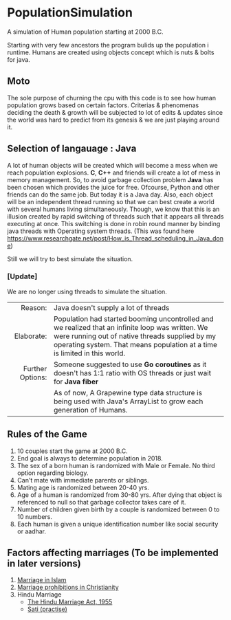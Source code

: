 # PopulationSimulation
A simulation of Human population starting at 2000 B.C.

Starting with very few ancestors the program bulids up the population i runtime.
Humans are created using objects concept which is nuts & bolts for java.

## Moto
The sole purpose of churning the cpu with this code is to see how human population grows based on certain factors.
Criterias & phenomenas deciding the death & growth will be subjected to lot of edits & updates since the world was hard to predict from its genesis & we are just playing around it.

## Selection of langauage : Java
A lot of human objects will be created which will become a mess when we reach population explosions. **C**, **C++** and friends will create a lot of mess in memory management. So, to avoid garbage collection problem **Java** has been chosen which provides the juice for free.
Ofcourse, Python and other friends can do the same job. But today it is a Java day.
Also, each object will be an independent thread running so that we can best create a world with
several humans living simultaneously. Though, we know that this is an illusion created by
rapid switching of threads such that it appears all threads executing at once.
This switching is done in robin round manner by binding java threads with Operating system threads. (This was found here https://www.researchgate.net/post/How_is_Thread_scheduling_in_Java_done)

Still we will try to best simulate the situation.

### [Update]
We are no longer using threads to simulate the situation.

|         |          |
| ------------: |:------------- |
| Reason:       | Java doesn't supply a lot of threads |
| Elaborate:    | Population had started booming uncontrolled and we realized that an infinite loop was written. We were running out of native threads supplied by my operating system. That means population at a time is limited in this world.      |
| Further Options: | Someone suggested to use **Go coroutines** as it doesn't has 1:1 ratio with OS threads or just wait for **Java fiber**|
||As of now, A Grapewine type data structure is being used with Java's ArrayList to grow each generation of Humans.|


## Rules of the Game
1. 10 couples start the game at 2000 B.C.
2. End goal is always to determine population in 2018.
3. The sex of a born human is randomized with Male or Female. No third option regarding biology.
4. Can't mate with immediate parents or siblings.
5. Mating age is randomized between 20-40 yrs.
6. Age of a human is randomized from 30-80 yrs. After dying that object is referenced to null so that garbage collector takes care of it.
7. Number of children given birth by a couple is randomized between 0 to 10 numbers.
8. Each human is given a unique identification number like social security or aadhar.

## Factors affecting marriages (To be implemented in later versions)
1. [Marriage in Islam](https://en.wikipedia.org/wiki/Marriage_in_Islam)
2. [Marriage prohibitions in Christianity](http://www.eternalgod.org/q-a-13060/)
3. Hindu Marriage
   - [The Hindu Marriage Act, 1955](https://en.wikipedia.org/wiki/The_Hindu_Marriage_Act,_1955)
   - [Sati (practise)](https://en.wikipedia.org/wiki/Sati_(practice))



